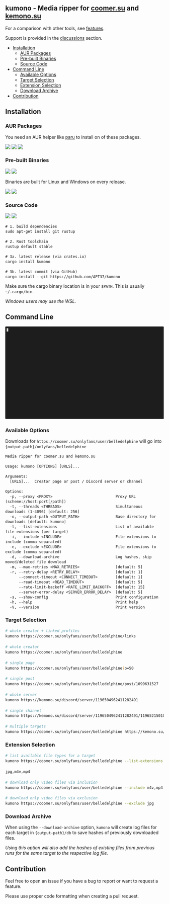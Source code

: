 <h2>kumono - Media ripper for <a href="https://coomer.su">coomer.su</a> and <a href="https://kemono.su">kemono.su</a></h2>

For a comparison with other tools, see [features](FEATURES.md).

Support is provided in the [discussions][discussions] section.

- [Installation](#installation)
  - [AUR Packages](#aur-packages)
  - [Pre-built Binaries](#pre-built-binaries)
  - [Source Code](#source-code)
- [Command Line](#command-line)
  - [Available Options](#available-options)
  - [Target Selection](#target-selection)
  - [Extension Selection](#extension-selection)
  - [Download Archive](#download-archive)
- [Contribution](#contribution)

## Installation

### AUR Packages

You need an AUR helper like [paru][paru] to install on of these packages.

[![][kmn-aur-ver]][kmn-aur] [![][kmn-bin-aur-ver]][kmn-bin-aur] [![][kmn-git-aur-ver]][kmn-git-aur]

### Pre-built Binaries

[![][build-status]][build-runs] [![][release-date]][latest-release]

Binaries are built for Linux and Windows on every release.

[![][linux-badge]][linux-dl] [![][windows-badge]][windows-dl]

### Source Code

[![][crate-ver]][crate-url] [![][crate-deps]][crate-deps-url]

```fish
# 1. build dependencies
sudo apt-get install git rustup

# 2. Rust toolchain
rustup default stable

# 3a. latest release (via crates.io)
cargo install kumono

# 3b. latest commit (via GitHub)
cargo install --git https://github.com/APT37/kumono
```

Make sure the cargo binary location is in your `$PATH`. This is usually `~/.cargo/bin`.

*Windows users may use the WSL.*

## Command Line

<img src="kumono.gif">

### Available Options

Downloads for `https://coomer.su/onlyfans/user/belledelphine` will go into `{output-path}/onlyfans/belledelphine`

```
Media ripper for coomer.su and kemono.su

Usage: kumono [OPTIONS] [URLS]...

Arguments:
  [URLS]...  Creator page or post / Discord server or channel

Options:
  -p, --proxy <PROXY>                            Proxy URL (scheme://host:port[/path])
  -t, --threads <THREADS>                        Simultaneous downloads (1-4096) [default: 256]
  -o, --output-path <OUTPUT_PATH>                Base directory for downloads [default: kumono]
  -l, --list-extensions                          List of available file extensions (per target)
  -i, --include <INCLUDE>                        File extensions to include (comma separated)
  -e, --exclude <EXCLUDE>                        File extensions to exclude (comma separated)
  -d, --download-archive                         Log hashes, skip moved/deleted file download
  -m, --max-retries <MAX_RETRIES>                [default: 5]
  -r, --retry-delay <RETRY_DELAY>                [default: 1]
      --connect-timeout <CONNECT_TIMEOUT>        [default: 1]
      --read-timeout <READ_TIMEOUT>              [default: 5]
      --rate-limit-backoff <RATE_LIMIT_BACKOFF>  [default: 15]
      --server-error-delay <SERVER_ERROR_DELAY>  [default: 5]
  -s, --show-config                              Print configuration
  -h, --help                                     Print help
  -V, --version                                  Print version
```

### Target Selection

```bash
# whole creator + linked profiles
kumono https://coomer.su/onlyfans/user/belledelphine/links

# whole creator
kumono https://coomer.su/onlyfans/user/belledelphine

# single page
kumono https://coomer.su/onlyfans/user/belledelphine?o=50

# single post
kumono https://coomer.su/onlyfans/user/belledelphine/post/1099631527

# whole server
kumono https://kemono.su/discord/server/1196504962411282491

# single channel
kumono https://kemono.su/discord/server/1196504962411282491/1196521501059469463

# multiple targets
kumono https://coomer.su/onlyfans/user/belledelphine https://kemono.su/discord/server/1196504962411282491
```

### Extension Selection

```bash
# list available file types for a target
kumono https://coomer.su/onlyfans/user/belledelphine --list-extensions

jpg,m4v,mp4

# download only video files via inclusion
kumono https://coomer.su/onlyfans/user/belledelphine --include m4v,mp4

# download only video files via exclusion
kumono https://coomer.su/onlyfans/user/belledelphine --exclude jpg
```

### Download Archive

When using the `--download-archive` option, `kumono` will create log files for each target in `{output-path}/db` to save hashes of previously downloaded files.

*Using this option will also add the hashes of existing files from previous runs for the same target to the respective log file.*

## Contribution

Feel free to open an issue if you have a bug to report or want to request a feature.

Please use proper code formatting when creating a pull request.

<!-- link definitions -->

[discussions]: https://github.com/APT37/kumono/discussions/categories/support

[paru]: https://github.com/Morganamilo/paru

[kmn-aur]: https://aur.archlinux.org/packages/kumono
[kmn-bin-aur]: https://aur.archlinux.org/packages/kumono-bin
[kmn-git-aur]: https://aur.archlinux.org/packages/kumono-git

[kmn-aur-ver]: https://img.shields.io/aur/version/kumono?logo=archlinux&label=kumono
[kmn-bin-aur-ver]: https://img.shields.io/aur/version/kumono-bin?logo=archlinux&label=kumono-bin
[kmn-git-aur-ver]: https://img.shields.io/aur/version/kumono-git?logo=archlinux&label=kumono-git

[build-status]: https://img.shields.io/github/actions/workflow/status/APT37/kumono/build-release.yml?logo=github&label=CI
[build-runs]: https://github.com/APT37/kumono/actions/workflows/build-release.yml

[release-date]: https://img.shields.io/github/release-date/APT37/kumono?logo=github&label=Latest%20Release
[latest-release]: https://github.com/APT37/kumono/releases/latest

[linux-badge]: https://img.shields.io/github/v/tag/APT37/kumono?logo=github&label=Linux&color=darkgreen
[windows-badge]: https://img.shields.io/github/v/tag/APT37/kumono?logo=github&label=Windows&color=darkblue

[windows-dl]: https://github.com/APT37/kumono/releases/latest/download/kumono.exe
[linux-dl]: https://github.com/APT37/kumono/releases/latest/download/kumono

[crate-ver]: https://img.shields.io/crates/v/kumono?logo=rust&label=Crates.io&color=red
[crate-url]: https://crates.io/crates/kumono

[crate-deps]: https://img.shields.io/deps-rs/kumono/latest?logo=rust&label=Dependencies
[crate-deps-url]: https://crates.io/crates/kumono/dependencies
